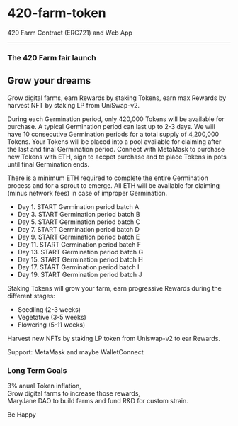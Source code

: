 # 420-farm-token

420 Farm Contract (ERC721) and Web App

---

### The 420 Farm fair launch

## Grow your dreams

Grow digital farms, earn Rewards by staking Tokens, earn max Rewards by harvest NFT by staking LP from UniSwap-v2.

During each Germination period, only 420,000 Tokens will be available for purchase.   A typical Germination period can last up to 2-3 days.  We will have 10 consecutive Germination periods for a total supply of 4,200,000 Tokens.   Your Tokens will be placed into a pool available for claiming after the last and final Germination period.  Connect with MetaMask to purchase new Tokens with ETH, sign to accpet purchase and to place Tokens in pots until final Germination ends.

There is a minimum ETH required to complete the entire Germination process and for a sprout to emerge.  All ETH will be available for claiming (minus network fees) in case of improper Germination.

- Day 1.  START Germination period batch A 
- Day 3.  START Germination period batch B
- Day 5.  START Germination period batch C
- Day 7.  START Germination period batch D
- Day 9.  START Germination period batch E
- Day 11. START Germination period batch F
- Day 13. START Germination period batch G
- Day 15. START Germination period batch H
- Day 17. START Germination period batch I
- Day 19. START Germination period batch J

Staking Tokens will grow your farm, earn progressive Rewards during the different
stages:

- Seedling (2-3 weeks)
- Vegetative (3-5 weeks)
- Flowering (5-11 weeks)

Harvest new NFTs by staking LP token from Uniswap-v2 to ear Rewards.

Support: MetaMask and maybe WalletConnect

### Long Term Goals
3% anual Token inflation,  
Grow digital farms to increase those rewards,  
MaryJane DAO to build farms and fund R&D for custom strain.  

Be Happy
